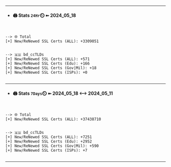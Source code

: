 

---
- #### 🖨️ **Stats** `24Hr`⏲️ ➼ 2024_05_18
```console


--> 🌐 Total
[+] New/ReNewed SSL Certs (ALL): +3309051


--> 🇧🇩 bd_ccTLDs
[+] New/ReNewed SSL Certs (ALL): +571
[+] New/ReNewed SSL Certs (Edu): +166
[+] New/ReNewed SSL Certs (Gov|Mil): +18
[+] New/ReNewed SSL Certs (ISPs): +0


```

---
- #### 🖨️ **Stats** `7Days`⏲️ ➼ 2024_05_18 <--> 2024_05_11
```console


--> 🌐 Total
[+] New/ReNewed SSL Certs (ALL): +37438710


--> 🇧🇩 bd_ccTLDs
[+] New/ReNewed SSL Certs (ALL): +7251
[+] New/ReNewed SSL Certs (Edu): +2952
[+] New/ReNewed SSL Certs (Gov|Mil): +590
[+] New/ReNewed SSL Certs (ISPs): +7


```

---

